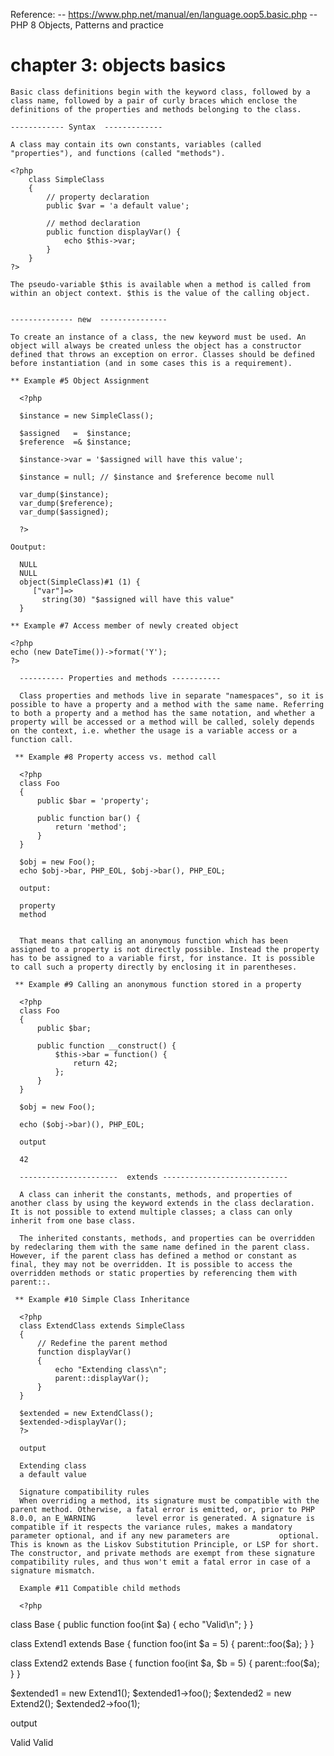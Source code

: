 
Reference: 
    -- https://www.php.net/manual/en/language.oop5.basic.php
    -- PHP 8 Objects, Patterns and practice
  
  
 
 # chapter 3: objects basics

    Basic class definitions begin with the keyword class, followed by a class name, followed by a pair of curly braces which enclose the definitions of the properties and methods belonging to the class.
    
    ------------ Syntax  -------------
    
    A class may contain its own constants, variables (called "properties"), and functions (called "methods").
    
    <?php
        class SimpleClass
        {
            // property declaration
            public $var = 'a default value';

            // method declaration
            public function displayVar() {
                echo $this->var;
            }
        }
    ?>
    
    The pseudo-variable $this is available when a method is called from within an object context. $this is the value of the calling object.
    
    
    -------------- new  ---------------
    
    To create an instance of a class, the new keyword must be used. An object will always be created unless the object has a constructor defined that throws an exception on error. Classes should be defined before instantiation (and in some cases this is a requirement).
    
    ** Example #5 Object Assignment

      <?php

      $instance = new SimpleClass();

      $assigned   =  $instance;
      $reference  =& $instance;

      $instance->var = '$assigned will have this value';

      $instance = null; // $instance and $reference become null

      var_dump($instance);
      var_dump($reference);
      var_dump($assigned);

      ?>
    
    Ooutput:
    
      NULL
      NULL
      object(SimpleClass)#1 (1) {
         ["var"]=>
           string(30) "$assigned will have this value"
      }
      
    ** Example #7 Access member of newly created object
    
    <?php
    echo (new DateTime())->format('Y');
    ?>
    
      ---------- Properties and methods -----------
      
      Class properties and methods live in separate "namespaces", so it is possible to have a property and a method with the same name. Referring to both a property and a method has the same notation, and whether a property will be accessed or a method will be called, solely depends on the context, i.e. whether the usage is a variable access or a function call.
      
     ** Example #8 Property access vs. method call
      
      <?php
      class Foo
      {
          public $bar = 'property';

          public function bar() {
              return 'method';
          }
      }

      $obj = new Foo();
      echo $obj->bar, PHP_EOL, $obj->bar(), PHP_EOL;
      
      output:
      
      property
      method
      
      
      That means that calling an anonymous function which has been assigned to a property is not directly possible. Instead the property has to be assigned to a variable first, for instance. It is possible to call such a property directly by enclosing it in parentheses.
      
     ** Example #9 Calling an anonymous function stored in a property
      
      <?php
      class Foo
      {
          public $bar;

          public function __construct() {
              $this->bar = function() {
                  return 42;
              };
          }
      }

      $obj = new Foo();

      echo ($obj->bar)(), PHP_EOL;
      
      output
      
      42
      
      ----------------------  extends ----------------------------
      
      A class can inherit the constants, methods, and properties of another class by using the keyword extends in the class declaration. It is not possible to extend multiple classes; a class can only inherit from one base class.
      
      The inherited constants, methods, and properties can be overridden by redeclaring them with the same name defined in the parent class. However, if the parent class has defined a method or constant as final, they may not be overridden. It is possible to access the overridden methods or static properties by referencing them with parent::.
      
     ** Example #10 Simple Class Inheritance
      
      <?php
      class ExtendClass extends SimpleClass
      {
          // Redefine the parent method
          function displayVar()
          {
              echo "Extending class\n";
              parent::displayVar();
          }
      }

      $extended = new ExtendClass();
      $extended->displayVar();
      ?>
      
      output
      
      Extending class
      a default value
      
      Signature compatibility rules
      When overriding a method, its signature must be compatible with the parent method. Otherwise, a fatal error is emitted, or, prior to PHP 8.0.0, an E_WARNING         level error is generated. A signature is compatible if it respects the variance rules, makes a mandatory parameter optional, and if any new parameters are           optional. This is known as the Liskov Substitution Principle, or LSP for short. The constructor, and private methods are exempt from these signature        compatibility rules, and thus won't emit a fatal error in case of a signature mismatch.
      
      Example #11 Compatible child methods
      
      <?php

class Base
{
    public function foo(int $a) {
        echo "Valid\n";
    }
}

class Extend1 extends Base
{
    function foo(int $a = 5)
    {
        parent::foo($a);
    }
}

class Extend2 extends Base
{
    function foo(int $a, $b = 5)
    {
        parent::foo($a);
    }
}

$extended1 = new Extend1();
$extended1->foo();
$extended2 = new Extend2();
$extended2->foo(1);
  
  output
  
  Valid
  Valid
      
      
    

